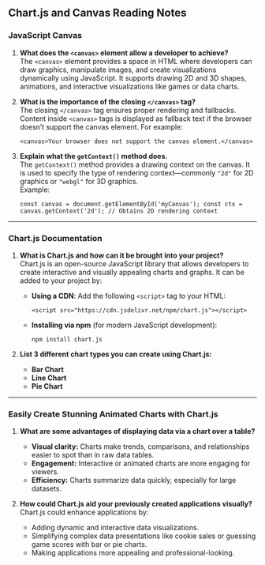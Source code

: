 ## **Chart.js and Canvas Reading Notes**

### **JavaScript Canvas**

1.  **What does the `<canvas>` element allow a developer to achieve?**  
    The `<canvas>` element provides a space in HTML where developers can draw graphics, manipulate images, and create visualizations dynamically using JavaScript. It supports drawing 2D and 3D shapes, animations, and interactive visualizations like games or data charts.
    
2.  **What is the importance of the closing `</canvas>` tag?**  
    The closing `</canvas>` tag ensures proper rendering and fallbacks. Content inside `<canvas>` tags is displayed as fallback text if the browser doesn’t support the canvas element. For example:

    
    `<canvas>Your browser does not support the canvas element.</canvas>` 
    
3.  **Explain what the `getContext()` method does.**  
    The `getContext()` method provides a drawing context on the canvas. It is used to specify the type of rendering context—commonly `"2d"` for 2D graphics or `"webgl"` for 3D graphics.  
    Example:
    

    
    `const canvas = document.getElementById('myCanvas');
    const ctx = canvas.getContext('2d'); // Obtains 2D rendering context` 
    

----------

### **Chart.js Documentation**

1.  **What is Chart.js and how can it be brought into your project?**  
    Chart.js is an open-source JavaScript library that allows developers to create interactive and visually appealing charts and graphs. It can be added to your project by:
    
    -   **Using a CDN**: Add the following `<script>` tag to your HTML:
        
       
        
        `<script src="https://cdn.jsdelivr.net/npm/chart.js"></script>` 
        
    -   **Installing via npm** (for modern JavaScript development):
       
        
        `npm install chart.js` 
        
2.  **List 3 different chart types you can create using Chart.js:**
    
    -   **Bar Chart**
    -   **Line Chart**
    -   **Pie Chart**

----------

### **Easily Create Stunning Animated Charts with Chart.js**

1.  **What are some advantages of displaying data via a chart over a table?**
    
    -   **Visual clarity:** Charts make trends, comparisons, and relationships easier to spot than in raw data tables.
    -   **Engagement:** Interactive or animated charts are more engaging for viewers.
    -   **Efficiency:** Charts summarize data quickly, especially for large datasets.
2.  **How could Chart.js aid your previously created applications visually?**  
    Chart.js could enhance applications by:
    
    -   Adding dynamic and interactive data visualizations.
    -   Simplifying complex data presentations like cookie sales or guessing game scores with bar or pie charts.
    -   Making applications more appealing and professional-looking.